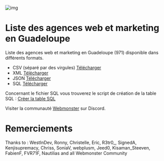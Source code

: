 ![img](https://techmonster.info/assets/img/logo-webmonster-community.png)

# Liste des agences web et marketing en Guadeloupe

Liste des agences web et marketing en Guadeloupe (971) disponible dans différents formats.

- CSV (séparé par des virgules)
[Télécharger](agences-guadeloupe.csv)
- XML
[Télécharger](agences-guadeloupe.xml)
- JSON
[Télécharger](agences-guadeloupe.json)
- SQL
[Télécharger](agences-guadeloupe.sql)

Concernant le fichier SQL vous trouverez le script de création de la table SQL :
[Créer la table SQL](create-table.sql)


Visiter la communauté [Webmonster](https://discord.gg/maynphPgp2) sur Discord.


# Remerciements
Thanks to : WestInDev, Ronny, Christelle, Eric, R3tr0_, SignedA, Kenjisupremacy, Chriss, SoniaV, webplusm, Jeed0, Kisaman_Steeven, FabienF, FVR71F, Nautilias and all Webmonster Community
